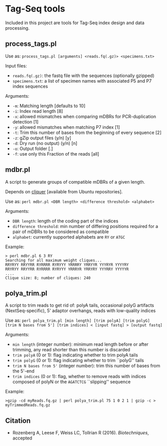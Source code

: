 Tag-Seq tools
=============

Included in this project are tools for Tag-Seq index design and data processing.

process_tags.pl
---------------

Use as: `process_tags.pl [arguments] <reads.fq(.gz)> <specimens.txt>`

Input files:

* `reads.fq(.gz)`: the fastq file with the sequences (optionally gzipped)
* `specimens.txt`: a list of specimen names with associated P5 and P7 index sequences

Arguments:

* `-m`: Matching length [defaults to 10]
* `-i`: Index read length [8]
* `-x`: allowed mismatches when comparing mDBRs for PCR-duplication detection [1]
* `-y`: allowed mismatches when matching P7 index [1]
* `-t`: Trim this number of bases from the beginning of every sequence [2]
* `-z`: gZip output files (y/n) [y]
* `-d`: Dry run (no output) (y/n) [n]
* `-o`: Output folder [.]
* `-f`: use only this Fraction of the reads [all]


mdbr.pl
-------

A script to generate groups of compatible mDBRs of a given length.

Depends on [cliquer](http://users.aalto.fi/~pat/cliquer.html) [available from Ubuntu repositories].

Use as: `perl mdbr.pl <DBR length> <difference threshold> <alphabet>`

Arguments:

* `DBR length`: length of the coding part of the indices
* `difference threshold`: min number of differing positions required for a pair of mDBRs to be considered as compatible
* `alphabet`: currently supported alphabets are `RY` or `ATGC`

Example:

    > perl mdbr.pl 6 3 RY
    Searching for all maximum weight cliques...
    RRYRYY RRYYRR RYRRRR RYRYYY YRRRRY YRRYYR YYYRYR YYYYRY
    RRYRYY RRYYRR RYRRRR RYRYYY YRRRYR YRRYRY YYYRRY YYYYYR
    ....
    Clique size: 8; number of cliques: 240

polya\_trim.pl
--------------

A script to trim reads to get rid of: polyA tails, occasional polyG artifacts (NextSeq-specific), 5' adaptor overhangs, reads with low-quality indices

Use as: `perl polya_trim.pl [min length] [trim polyA] [trim polyG] [trim N bases from 5'] [trim indices] < [input fastq] > [output fastq]`

Arguments:

* `min length` (integer number): minimum read length before or after trimming, any read shorter than this number is discarded
* `trim polyA` (0 or 1): flag indicating whether to trim polyA tails
* `trim polyG` (0 or 1): flag indicating whether to trim ``polyG'' tails
* `trim N bases from 5'` (integer number): trim this number of bases from the 5'-end
* `trim indices` (0 or 1): flag, whether to remove reads with indices composed of polyN or the `AGATCTCG` ``slipping'' sequence

Example:

	>gzip -cd myReads.fq.gz | perl polya_trim.pl 75 1 0 2 1 | gzip -c > myTrimmedReads.fq.gz

Citation
--------

* Rozenberg A, Leese F, Weiss LC, Tollrian R (2016). *Biotechniques*, accepted
